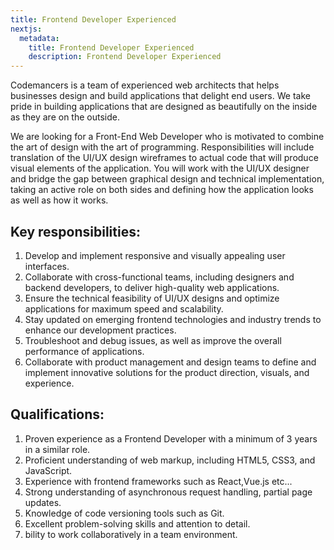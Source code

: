 ```yaml
---
title: Frontend Developer Experienced
nextjs:
  metadata:
    title: Frontend Developer Experienced
    description: Frontend Developer Experienced
---
```


Codemancers is a team of experienced web architects that helps businesses design and build applications that delight end users. We take pride in building applications that are designed as beautifully on the inside as they are
on the outside.

We are looking for a Front-End Web Developer who is motivated to combine the art of design with the art of programming. Responsibilities will include translation of the UI/UX design wireframes to actual code that will produce visual elements of the application. You will work with the UI/UX designer and bridge the gap between graphical design and technical implementation, taking an active role on both sides and defining how the application looks as well as how it works.

## Key responsibilities:

1. Develop and implement responsive and visually appealing user interfaces.
2. Collaborate with cross-functional teams, including designers and backend
   developers, to deliver high-quality web applications.
3. Ensure the technical feasibility of UI/UX designs and optimize applications for
   maximum speed and scalability.
4. Stay updated on emerging frontend technologies and industry trends to enhance
   our development practices.
5. Troubleshoot and debug issues, as well as improve the overall performance of
   applications.
6. Collaborate with product management and design teams to define and
   implement innovative solutions for the product direction, visuals, and experience.

## Qualifications:

1. Proven experience as a Frontend Developer with a minimum of 3 years in a similar role.
2. Proficient understanding of web markup, including HTML5, CSS3, and JavaScript.
3. Experience with frontend frameworks such as React,Vue.js etc...
4. Strong understanding of asynchronous request handling, partial page updates.
5. Knowledge of code versioning tools such as Git.
6.  Excellent problem-solving skills and attention to detail.
7. bility to work collaboratively in a team environment.